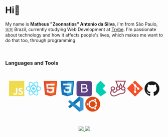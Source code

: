 # Hi👋
My name is  **Matheus "Zeonnatios" Antonio da Silva**, i'm from São Paulo, 🇧🇷 Brazil,  currently studying Web Development at [Trybe](https://www.betrybe.com/).
I'm passionate about technology and how it affects people's lives, which makes me want to do that too, through programming.

&nbsp;
&nbsp;

<!--
### A little more about me
-->

### Languages and Tools
&nbsp;
<div align="center">
<img align="center" alt="JS-ICON" height="50" width="50" src="https://raw.githubusercontent.com/devicons/devicon/master/icons/javascript/javascript-plain.svg">
<img align="center" alt="React-ICON" height="50" width="50" src="https://raw.githubusercontent.com/devicons/devicon/master/icons/react/react-original.svg">
<img align="center" alt="HTML-ICON" height="50" width="50" src="https://raw.githubusercontent.com/devicons/devicon/master/icons/html5/html5-original.svg">
<img align="center" alt="CSS-ICON" height="50" width="50" src="https://raw.githubusercontent.com/devicons/devicon/master/icons/css3/css3-original.svg">
<img align="center" alt="Bootstrap-ICON" height="50" width="50" src="https://raw.githubusercontent.com/devicons/devicon/master/icons/bootstrap/bootstrap-plain.svg">
<img align="center" alt="Bulma-ICON" height="50" width="50" src="https://raw.githubusercontent.com/devicons/devicon/master/icons/bulma/bulma-plain.svg">
<img align="center" alt="Jest-ICON" height="50" width="50" src="https://raw.githubusercontent.com/devicons/devicon/master/icons/jest/jest-plain.svg">
<img align="center" alt="Git-ICON" height="50" width="50" src="https://raw.githubusercontent.com/devicons/devicon/master/icons/git/git-original.svg">
<img align="center" alt="Github-ICON" height="50" width="50" src="https://raw.githubusercontent.com/devicons/devicon/master/icons/github/github-original.svg">
<img align="center" alt="VSCode-ICON" height="50" width="50" src="https://raw.githubusercontent.com/devicons/devicon/master/icons/vscode/vscode-original.svg">
<img align="center" alt="Ubuntu-ICON" height="50" width="50" src="https://raw.githubusercontent.com/devicons/devicon/master/icons/ubuntu/ubuntu-plain.svg">
</div>

&nbsp;
&nbsp;
&nbsp;

 <div align="center">
  <a href="https://github.com/rafaballerini">
  <img height="180rem" src="https://github-readme-stats.vercel.app/api?username=zeonnatios&show_icons=true&theme=tokyonight&include_all_commits=true&count_private=true"/>
  <img height="180rem" src="https://github-readme-stats.vercel.app/api/top-langs/?username=zeonnatios&layout=compact&langs_count=7&theme=tokyonight"/>
</div>

